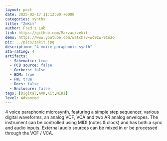 ```yaml
---
layout: post
date: 2025-02-17 11:12:00 +0000
categories: synths
title: "ZeKit"
author: Fred's Lab
link: https://github.com/Marzac/zekit
demo: https://www.youtube.com/watch?v=wc9zw-9Cn2Q
pic: ../pics/zekit.jpg
description: "4 voice paraphonic synth"
ata-rating: 4
artifacts:
  - Schematic: true
  - PCB source: false
  - Gerbers: false
  - BOM: true
  - FW: true
  - Docs: false
  - Enclosure: false
tags: [Digital,AVR,Kit,MIDI]
level: Advanced
---
```


4 voice paraphonic microsynth, featuring a simple step sequencer, various digital waveforms, an analog VCF, VCA and two AR analog envelopes. The instrument can be controlled using MIDI (notes & clock) and has both a sync and audio inputs. External audio sources can be mixed in or be processed through the VCF / VCA.